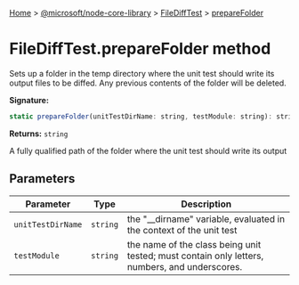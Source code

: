 [Home](./index) &gt; [@microsoft/node-core-library](./node-core-library.md) &gt; [FileDiffTest](./node-core-library.filedifftest.md) &gt; [prepareFolder](./node-core-library.filedifftest.preparefolder.md)

# FileDiffTest.prepareFolder method

Sets up a folder in the temp directory where the unit test should write its output files to be diffed. Any previous contents of the folder will be deleted.

**Signature:**
```javascript
static prepareFolder(unitTestDirName: string, testModule: string): string;
```
**Returns:** `string`

A fully qualified path of the folder where the unit test should write its output

## Parameters

|  Parameter | Type | Description |
|  --- | --- | --- |
|  `unitTestDirName` | `string` | the "\_\_dirname" variable, evaluated in the context of the unit test |
|  `testModule` | `string` | the name of the class being unit tested; must contain only letters, numbers, and underscores. |

